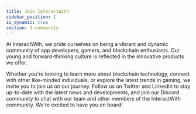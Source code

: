 ```yaml
---
title: Join InteractWith
sidebar_position: 1
is_dynamic: true
section: 3-community
---
```

At InteractWith, we pride ourselves on being a vibrant and dynamic community of app developers, gamers, and blockchain enthusiasts. Our young and forward-thinking culture is reflected in the innovative products we offer.

Whether you're looking to learn more about blockchain technology, connect with other like-minded individuals, or explore the latest trends in gaming, we invite you to join us on our journey. Follow us on Twitter and LinkedIn to stay up-to-date with the latest news and developments, and join our Discord community to chat with our team and other members of the InteractWith community. We're excited to have you on board!